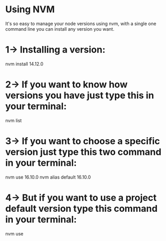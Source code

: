 # Using NVM

It's so easy to manage your node versions using nvm, with a single one command line you can install any version you want.

# 1-> Installing a version: <br/>

  nvm install 14.12.0

# 2-> If you want to know how versions you have just type this in your terminal: <br/>
    
  nvm list

# 3-> If you want to choose a specific version just type this two command in your terminal: <br/>
  
  nvm use 16.10.0
  nvm alias default 16.10.0

# 4-> But if you want to use a project default version type this command in your terminal: <br/>

  nvm use